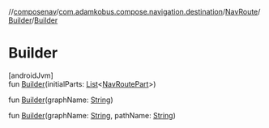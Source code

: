 //[composenav](../../../../index.md)/[com.adamkobus.compose.navigation.destination](../../index.md)/[NavRoute](../index.md)/[Builder](index.md)/[Builder](-builder.md)

# Builder

[androidJvm]\
fun [Builder](-builder.md)(initialParts: [List](https://kotlinlang.org/api/latest/jvm/stdlib/kotlin.collections/-list/index.html)&lt;[NavRoutePart](../../-nav-route-part/index.md)&gt;)

fun [Builder](-builder.md)(graphName: [String](https://kotlinlang.org/api/latest/jvm/stdlib/kotlin/-string/index.html))

fun [Builder](-builder.md)(graphName: [String](https://kotlinlang.org/api/latest/jvm/stdlib/kotlin/-string/index.html), pathName: [String](https://kotlinlang.org/api/latest/jvm/stdlib/kotlin/-string/index.html))

